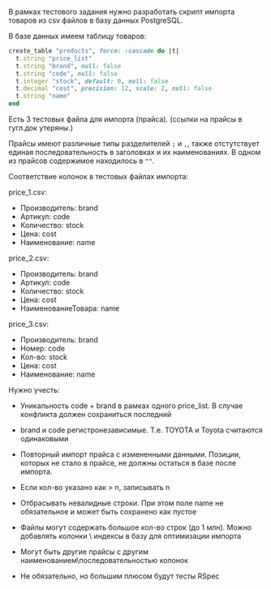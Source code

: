 В рамках тестового задания нужно разработать скрипт импорта товаров из csv файлов в базу данных PostgreSQL.

В базе данных имеем таблицу товаров:

```ruby
create_table "products", force: :cascade do |t|
  t.string "price_list"
  t.string "brand", null: false
  t.string "code", null: false
  t.integer "stock", default: 0, null: false
  t.decimal "cost", precision: 12, scale: 2, null: false
  t.string "name"
end
```

Есть 3 тестовых файла для импорта (прайса). (ссылки на прайсы в гугл.док утеряны.) 

Прайсы имеют различные типы разделителей `;` и `,`, также отстутствует единая последовательность в заголовках и их наименованиях. В одном из прайсов содержимое находилось в `""`.

Соответствие колонок в тестовых файлах импорта:

price_1.csv:
* Производитель: brand
* Артикул: code
* Количество: stock
* Цена: cost
* Наименование: name

price_2.csv:
* Производитель: brand
* Артикул: code
* Количество: stock
* Цена: cost
* НаименованиеТовара: name

price_3.csv:
* Производитель: brand
* Номер: code
* Кол-во: stock
* Цена: cost
* Наименование: name

Нужно учесть:

* Уникальность code + brand в рамках одного price_list. В случае конфликта должен сохраниться последний
* brand и code регистронезависимые. Т.е. TOYOTA и Toyota считаются одинаковыми
* Повторный импорт прайса с измененными данными. Позиции, которых не стало в прайсе, не должны остаться в базе после импорта.
* Если кол-во указано как > n, записывать n
* Отбрасывать невалидные строки. При этом поле name не обязательное и может быть сохранено как пустое
* Файлы могут содержать большое кол-во строк (до 1 млн). Можно добавлять колонки \ индексы в базу для оптимизации импорта
* Могут быть другие прайсы с другим наименованием\последовательностью колонок

* Не обязательно, но большим плюсом будут тесты RSpec
 